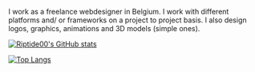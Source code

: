 I work as a freelance webdesigner in Belgium. I work with different platforms and/ or frameworks on a project to project basis. I also design logos, graphics, animations and 3D models (simple ones).

[![Riptide00's GitHub stats](https://github-readme-stats.vercel.app/api?username=riptide00&show_icons=true&theme=dark)](https://github.com/anuraghazra/github-readme-stats)


[![Top Langs](https://github-readme-stats.vercel.app/api/top-langs/?username=riptide00&show_icons=true&theme=dark)](https://github.com/anuraghazra/github-readme-stats)
